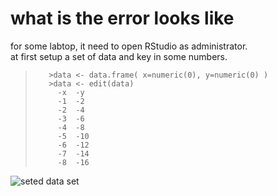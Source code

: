 # what is the error looks like   
for some labtop, it need to open RStudio as administrator.   
at first setup a set of data and key in some numbers.    
>        >data <- data.frame( x=numeric(0), y=numeric(0) )   
>        >data <- edit(data)
>          -x  -y
>          -1  -2
>          -2  -4
>          -3  -6
>          -4  -8
>          -5  -10
>          -6  -12
>          -7  -14
>          -8  -16
![seted data set](C:\Users\宏毅\Desktop\src)
